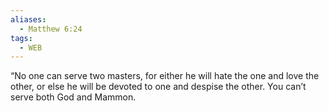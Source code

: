 ```yaml
---
aliases:
  - Matthew 6:24
tags:
  - WEB
---
```

“No one can serve two masters, for either he will hate the one and love the other, or else he will be devoted to one and despise the other. You can’t serve both God and Mammon.